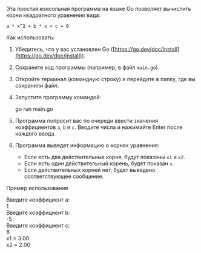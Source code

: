 Эта простая консольная программа на языке Go позволяет вычислить корни квадратного уравнения вида:

`a * x^2 + b * x + c = 0`

Как использовать:

1.  Убедитесь, что у вас установлен Go ([https://go.dev/doc/install](https://go.dev/doc/install)).

2.  Сохраните код программы (например, в файл `main.go`).

3.  Откройте терминал (командную строку) и перейдите в папку, где вы сохранили файл.

4.  Запустите программу командой:

    go run main.go 

5.  Программа попросит вас по очереди ввести значения коэффициентов `a`, `b` и `c`. Вводите числа и нажимайте Enter после каждого ввода.

6.  Программа выведет информацию о корнях уравнения:
    * Если есть два действительных корня, будут показаны `x1` и `x2`.
    * Если есть один действительный корень, будет показан `x`.
    * Если действительных корней нет, будет выведено соответствующее сообщение.

Пример использования

Введите коэффициент a:  
1  
Введите коэффициент b:  
-5  
Введите коэффициент c:  
6  
x1 = 3.00  
x2 = 2.00

